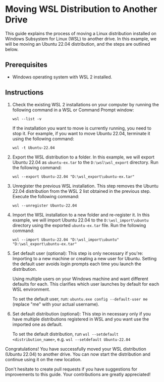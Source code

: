 # Moving WSL Distribution to Another Drive

This guide explains the process of moving a Linux distribution installed on Windows Subsystem for Linux (WSL) to another drive. In this example, we will be moving an Ubuntu 22.04 distribution, and the steps are outlined below.

## Prerequisites

- Windows operating system with WSL 2 installed.

## Instructions

1. Check the existing WSL 2 installations on your computer by running the following command in a WSL or Command Prompt window:

   ```
   wsl --list -v
   ```

   If the installation you want to move is currently running, you need to stop it. For example, if you want to move Ubuntu 22.04, terminate it using the following command:

   ```
   wsl -t Ubuntu-22.04
   ```

2. Export the WSL distribution to a folder. In this example, we will export Ubuntu 22.04 as `ubuntu-ex.tar` to the `D:\wsl\wsl_export` directory. Run the following command:

   ```
   wsl --export Ubuntu-22.04 "D:\wsl_export\ubuntu-ex.tar"
   ```

3. Unregister the previous WSL installation. This step removes the Ubuntu 22.04 distribution from the WSL 2 list obtained in the previous step. Execute the following command:

   ```
   wsl --unregister Ubuntu-22.04
   ```

4. Import the WSL installation to a new folder and re-register it. In this example, we will import Ubuntu 22.04 to the `D:\wsl_import\ubuntu` directory using the exported `ubuntu-ex.tar` file. Run the following command:

   ```
   wsl --import Ubuntu-22.04 "D:\wsl_import\ubuntu" "D:\wsl_export\ubuntu-ex.tar"
   ```

5. Set default user (optional): This step is only necessary if you're:
   Importing to a new machine or creating a new user for Ubuntu. Setting the default user avoids login prompts each time you launch the distribution.

   Using multiple users on your Windows machine and want different defaults for each. This clarifies which user launches by default for each WSL environment.

   To set the default user, run: `ubuntu.exe config --default-user me` (replace "me" with your actual username).

6. Set default distribution (optional): This step in necessary only if you have multiple distributions registered in WSL and you want use the imported one as default.

   To set the default distribution, run `wsl --setdefault <distribution_name>`, e.g. `wsl --setdefault Ubuntu-22.04`
   

Congratulations! You have successfully moved your WSL distribution (Ubuntu 22.04) to another drive. You can now start the distribution and continue using it on the new location.

Don't hesitate to create pull requests if you have suggestions for improvements to this guide. Your contributions are greatly appreciated!
